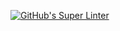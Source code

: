 [![GitHub's Super Linter](https://github.com/ICS2O-Programming-NathanA/Unit3-01-HTML-AreaTrapezoid/workflows/GitHub's%20Super%20Linter/badge.svg)](https://github.com/ICS2O-Programming-NathanA/Unit3-01-HTML-AreaTrapezoid/actions)
